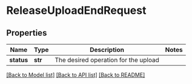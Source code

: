 # ReleaseUploadEndRequest

## Properties
Name | Type | Description | Notes
------------ | ------------- | ------------- | -------------
**status** | **str** | The desired operation for the upload | 

[[Back to Model list]](../README.md#documentation-for-models) [[Back to API list]](../README.md#documentation-for-api-endpoints) [[Back to README]](../README.md)

